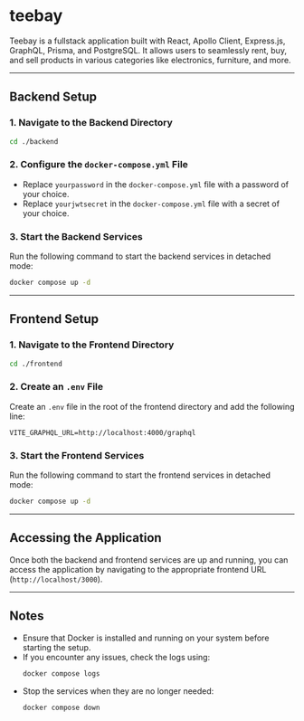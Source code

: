 # teebay

Teebay is a fullstack application built with React, Apollo Client, Express.js, GraphQL, Prisma, and PostgreSQL. It allows users to seamlessly rent, buy, and sell products in various categories like electronics, furniture, and more.

---

## Backend Setup

### 1. Navigate to the Backend Directory

```bash
cd ./backend
```

### 2. Configure the `docker-compose.yml` File

- Replace `yourpassword` in the `docker-compose.yml` file with a password of your choice.
- Replace `yourjwtsecret` in the `docker-compose.yml` file with a secret of your choice.

### 3. Start the Backend Services

Run the following command to start the backend services in detached mode:

```bash
docker compose up -d
```

---

## Frontend Setup

### 1. Navigate to the Frontend Directory

```bash
cd ./frontend
```

### 2. Create an `.env` File

Create an `.env` file in the root of the frontend directory and add the following line:

```env
VITE_GRAPHQL_URL=http://localhost:4000/graphql
```

### 3. Start the Frontend Services

Run the following command to start the frontend services in detached mode:

```bash
docker compose up -d
```

---

## Accessing the Application

Once both the backend and frontend services are up and running, you can access the application by navigating to the appropriate frontend URL (`http://localhost/3000`).

---

## Notes

- Ensure that Docker is installed and running on your system before starting the setup.
- If you encounter any issues, check the logs using:
  ```bash
  docker compose logs
  ```
- Stop the services when they are no longer needed:
  ```bash
  docker compose down
  ```
